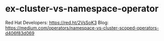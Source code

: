 # ex-cluster-vs-namespace-operator

Red Hat Developers: https://red.ht/2VsSoK3
Blog: https://medium.com/operators/namespace-vs-cluster-scoped-operators-d406f83d069
